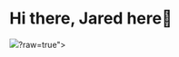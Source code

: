 # Hi there, Jared here👋

<img  src="https://i.pinimg.com/originals/77/ee/f1/77eef18d24ef496f6332f7f89142388c.gif?raw=true">?raw=true">

